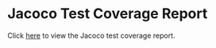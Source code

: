 # Jacoco Test Coverage Report

Click [here](https://'G'ame'O'ver'N'ew/coverage/index.html) to view the Jacoco test coverage report.
